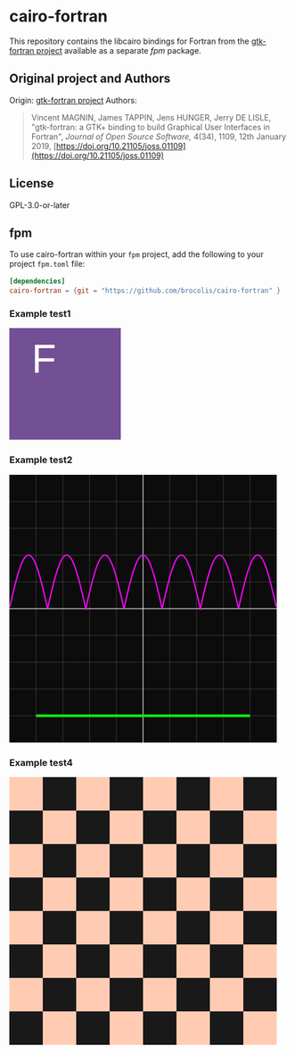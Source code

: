 # cairo-fortran

This repository contains the libcairo bindings for Fortran from the [gtk-fortran project](https://github.com/vmagnin/gtk-fortran/) available as a separate _fpm_ package.

## Original project and Authors
Origin: [gtk-fortran project](https://github.com/vmagnin/gtk-fortran/)
Authors:
> Vincent MAGNIN, James TAPPIN, Jens HUNGER, Jerry DE LISLE, "gtk-fortran: a GTK+ binding to build Graphical User Interfaces in Fortran", _Journal of Open Source Software,_ 4(34), 1109, 12th January 2019, [https://doi.org/10.21105/joss.01109](https://doi.org/10.21105/joss.01109)

## License
GPL-3.0-or-later

## fpm
To use cairo-fortran within your `fpm` project, add the following to your project `fpm.toml` file:

```toml
[dependencies]
cairo-fortran = {git = "https://github.com/brocolis/cairo-fortran" }
```

### Example test1
![test1](F.png)
### Example test2
![test2](axis.png)
### Example test4
![test4](chess.png)
